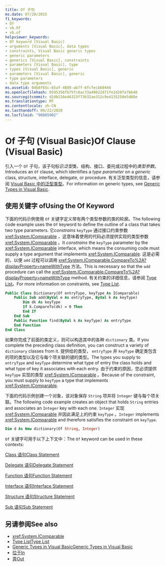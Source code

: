 ```yaml
---
title: Of 子句
ms.date: 07/20/2015
f1_keywords:
- Of
- vb.Of
- vb.of
helpviewer_keywords:
- Of keyword [Visual Basic]
- arguments [Visual Basic], data types
- constraints, Visual Basic generic types
- generic parameters
- generics [Visual Basic], constraints
- parameters [Visual Basic], type
- types [Visual Basic], generic
- parameters [Visual Basic], generic
- type parameters
- data type arguments
ms.assetid: 0db8f65c-65af-4089-ab7f-6fcfecb60444
ms.openlocfilehash: 0595356fb75fc0ac73a49622d71fe1d28fa7b648
ms.sourcegitcommit: d2db216e46323f73b32ae312c9e4135258e5d68e
ms.translationtype: MT
ms.contentlocale: zh-CN
ms.lasthandoff: 09/22/2020
ms.locfileid: "90865902"
---
```

# <a name="of-clause-visual-basic"></a><span data-ttu-id="d984e-102">Of 子句 (Visual Basic)</span><span class="sxs-lookup"><span data-stu-id="d984e-102">Of Clause (Visual Basic)</span></span>

<span data-ttu-id="d984e-103">引入一个 `Of` 子句，该子句标识*泛型*类、结构、接口、委托或过程中的*类型参数*。</span><span class="sxs-lookup"><span data-stu-id="d984e-103">Introduces an `Of` clause, which identifies a *type parameter* on a *generic* class, structure, interface, delegate, or procedure.</span></span> <span data-ttu-id="d984e-104">有关泛型类型的信息，请参阅 [Visual Basic 中的泛型类型](../../programming-guide/language-features/data-types/generic-types.md)。</span><span class="sxs-lookup"><span data-stu-id="d984e-104">For information on generic types, see [Generic Types in Visual Basic](../../programming-guide/language-features/data-types/generic-types.md).</span></span>  
  
## <a name="using-the-of-keyword"></a><span data-ttu-id="d984e-105">使用关键字 of</span><span class="sxs-lookup"><span data-stu-id="d984e-105">Using the Of Keyword</span></span>  

 <span data-ttu-id="d984e-106">下面的代码示例使用 `Of` 关键字定义带有两个类型参数的类的轮廓。</span><span class="sxs-lookup"><span data-stu-id="d984e-106">The following code example uses the `Of` keyword to define the outline of a class that takes two type parameters.</span></span> <span data-ttu-id="d984e-107">它*constrains* `keyType` 通过接口约束参数 <xref:System.IComparable> ，这意味着使用的代码必须提供实现的类型参数 <xref:System.IComparable> 。</span><span class="sxs-lookup"><span data-stu-id="d984e-107">It *constrains* the `keyType` parameter by the <xref:System.IComparable> interface, which means the consuming code must supply a type argument that implements <xref:System.IComparable>.</span></span> <span data-ttu-id="d984e-108">这是必需的，以便 `add` 过程可以调用 <xref:System.IComparable.CompareTo%2A?displayProperty=nameWithType> 方法。</span><span class="sxs-lookup"><span data-stu-id="d984e-108">This is necessary so that the `add` procedure can call the <xref:System.IComparable.CompareTo%2A?displayProperty=nameWithType> method.</span></span> <span data-ttu-id="d984e-109">有关约束的详细信息，请参阅 [Type List](type-list.md)。</span><span class="sxs-lookup"><span data-stu-id="d984e-109">For more information on constraints, see [Type List](type-list.md).</span></span>  
  
```vb  
Public Class Dictionary(Of entryType, keyType As IComparable)  
    Public Sub add(ByVal e As entryType, ByVal k As keyType)  
        Dim dk As keyType  
        If k.CompareTo(dk) = 0 Then  
        End If  
    End Sub  
    Public Function find(ByVal k As keyType) As entryType  
    End Function  
End Class  
```  
  
 <span data-ttu-id="d984e-110">如果你完成了前面的类定义，则可以构造其中的各种 `dictionary` 类。</span><span class="sxs-lookup"><span data-stu-id="d984e-110">If you complete the preceding class definition, you can construct a variety of `dictionary` classes from it.</span></span> <span data-ttu-id="d984e-111">提供给的类型， `entryType` 并 `keyType` 确定类包含的项的类型以及它与每个项关联的键的类型。</span><span class="sxs-lookup"><span data-stu-id="d984e-111">The types you supply to `entryType` and `keyType` determine what type of entry the class holds and what type of key it associates with each entry.</span></span> <span data-ttu-id="d984e-112">由于约束的原因，您必须提供 `keyType` 实现的类型 <xref:System.IComparable> 。</span><span class="sxs-lookup"><span data-stu-id="d984e-112">Because of the constraint, you must supply to `keyType` a type that implements <xref:System.IComparable>.</span></span>  
  
 <span data-ttu-id="d984e-113">下面的代码示例创建一个对象，该对象保存 `String` 项并将 `Integer` 键与每个项关联。</span><span class="sxs-lookup"><span data-stu-id="d984e-113">The following code example creates an object that holds `String` entries and associates an `Integer` key with each one.</span></span> <span data-ttu-id="d984e-114">`Integer` 实现 <xref:System.IComparable> 并因此满足上的约束 `keyType` 。</span><span class="sxs-lookup"><span data-stu-id="d984e-114">`Integer` implements <xref:System.IComparable> and therefore satisfies the constraint on `keyType`.</span></span>  
  
```vb  
Dim d As New dictionary(Of String, Integer)  
```  
  
 <span data-ttu-id="d984e-115">`Of` 关键字可用于以下上下文中：</span><span class="sxs-lookup"><span data-stu-id="d984e-115">The `Of` keyword can be used in these contexts:</span></span>  
  
 [<span data-ttu-id="d984e-116">Class 语句</span><span class="sxs-lookup"><span data-stu-id="d984e-116">Class Statement</span></span>](class-statement.md)  
  
 [<span data-ttu-id="d984e-117">Delegate 语句</span><span class="sxs-lookup"><span data-stu-id="d984e-117">Delegate Statement</span></span>](delegate-statement.md)  
  
 [<span data-ttu-id="d984e-118">Function 语句</span><span class="sxs-lookup"><span data-stu-id="d984e-118">Function Statement</span></span>](function-statement.md)  
  
 [<span data-ttu-id="d984e-119">Interface 语句</span><span class="sxs-lookup"><span data-stu-id="d984e-119">Interface Statement</span></span>](interface-statement.md)  
  
 [<span data-ttu-id="d984e-120">Structure 语句</span><span class="sxs-lookup"><span data-stu-id="d984e-120">Structure Statement</span></span>](structure-statement.md)  
  
 [<span data-ttu-id="d984e-121">Sub 语句</span><span class="sxs-lookup"><span data-stu-id="d984e-121">Sub Statement</span></span>](sub-statement.md)  
  
## <a name="see-also"></a><span data-ttu-id="d984e-122">另请参阅</span><span class="sxs-lookup"><span data-stu-id="d984e-122">See also</span></span>

- <xref:System.IComparable>
- [<span data-ttu-id="d984e-123">Type List</span><span class="sxs-lookup"><span data-stu-id="d984e-123">Type List</span></span>](type-list.md)
- [<span data-ttu-id="d984e-124">Generic Types in Visual Basic</span><span class="sxs-lookup"><span data-stu-id="d984e-124">Generic Types in Visual Basic</span></span>](../../programming-guide/language-features/data-types/generic-types.md)
- [<span data-ttu-id="d984e-125">位于</span><span class="sxs-lookup"><span data-stu-id="d984e-125">In</span></span>](../modifiers/in-generic-modifier.md)
- [<span data-ttu-id="d984e-126">弄</span><span class="sxs-lookup"><span data-stu-id="d984e-126">Out</span></span>](../modifiers/out-generic-modifier.md)

